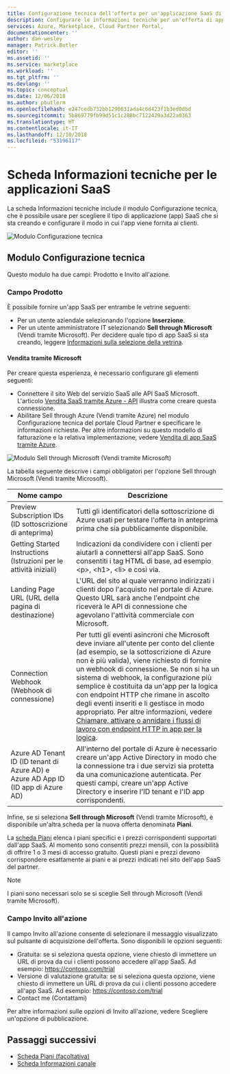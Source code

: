 ```yaml
---
title: Configurazione tecnica dell'offerta per un'applicazione SaaS di Azure | Microsoft Docs
description: Configurare le informazioni tecniche per un'offerta di applicazione SaaS in Azure Marketplace.
services: Azure, Marketplace, Cloud Partner Portal,
documentationcenter: ''
author: dan-wesley
manager: Patrick.Butler
editor: ''
ms.assetid: ''
ms.service: marketplace
ms.workload: ''
ms.tgt_pltfrm: ''
ms.devlang: ''
ms.topic: conceptual
ms.date: 12/06/2018
ms.author: pbutlerm
ms.openlocfilehash: e247cedb732bb1290631ada4c6d423f1b3ed0dbd
ms.sourcegitcommit: 5b869779fb99d51c1c288bc7122429a3d22a0363
ms.translationtype: HT
ms.contentlocale: it-IT
ms.lasthandoff: 12/10/2018
ms.locfileid: "53196117"
---
```

# <a name="saas-application-technical-info-tab"></a>Scheda Informazioni tecniche per le applicazioni SaaS

La scheda Informazioni tecniche include il modulo Configurazione tecnica, che è possibile usare per scegliere il tipo di applicazione (app) SaaS che si sta creando e configurare il modo in cui l'app viene fornita ai clienti.

![Modulo Configurazione tecnica](./media/saas-techinfo-techconfig.png)

## <a name="technical-configuration-form"></a>Modulo Configurazione tecnica

Questo modulo ha due campi: Prodotto e Invito all'azione.

### <a name="product-field"></a>Campo Prodotto

È possibile fornire un'app SaaS per entrambe le vetrine seguenti:
- Per un utente aziendale selezionando l'opzione **Inserzione**.
- Per un utente amministratore IT selezionando **Sell through Microsoft** (Vendi tramite Microsoft).
Per decidere quale tipo di app SaaS si sta creando, leggere [Informazioni sulla selezione della vetrina](https://docs.microsoft.com/azure/marketplace/determine-your-listing-type#understand-storefront-selection).

#### <a name="sell-through-microsoft"></a>Vendita tramite Microsoft
Per creare questa esperienza, è necessario configurare gli elementi seguenti:

- Connettere il sito Web del servizio SaaS alle API SaaS Microsoft. L'articolo [Vendita SaaS tramite Azure - API](https://docs.microsoft.com/azure/marketplace/cloud-partner-portal-orig/cloud-partner-portal-saas-subscription-apis) illustra come creare questa connessione.
- Abilitare Sell through Azure (Vendi tramite Azure) nel modulo Configurazione tecnica del portale Cloud Partner e specificare le informazioni richieste. Per altre informazioni su questo modello di fatturazione e la relativa implementazione, vedere [Vendita di app SaaS tramite Azure](https://docs.microsoft.com/azure/marketplace/cloud-partner-portal-orig/cloud-partner-portal-saas-offer-subscriptions#overview).

 ![Modulo Sell through Microsoft (Vendi tramite Microsoft)](./media/saas-techinfo-sellthrough-ms.png)

La tabella seguente descrive i campi obbligatori per l'opzione Sell through Microsoft (Vendi tramite Microsoft).

|  **Nome campo**   |  **Descrizione**  |
|  ---------------  |  ---------------  |
|    Preview Subscription IDs (ID sottoscrizione di anteprima)               |    Tutti gli identificatori della sottoscrizione di Azure usati per testare l'offerta in anteprima prima che sia pubblicamente disponibile.               |
|     Getting Started Instructions (Istruzioni per le attività iniziali)              |   Indicazioni da condividere con i clienti per aiutarli a connettersi all'app SaaS. Sono consentiti i tag HTML di base, ad esempio &lt;p&gt;, &lt;h1&gt;, &lt;li&gt; e così via.                |
|    Landing Page URL (URL della pagina di destinazione)  |   L'URL del sito al quale verranno indirizzati i clienti dopo l'acquisto nel portale di Azure. Questo URL sarà anche l'endpoint che riceverà le API di connessione che agevolano l'attività commerciale con Microsoft.                |
|  Connection Webhook (Webhook di connessione)    |  Per tutti gli eventi asincroni che Microsoft deve inviare all'utente per conto del cliente (ad esempio, se la sottoscrizione di Azure non è più valida), viene richiesto di fornire un webhook di connessione. Se non si ha un sistema di webhook, la configurazione più semplice è costituita da un'app per la logica con endpoint HTTP che rimane in ascolto degli eventi inseriti e li gestisce in modo appropriato. Per altre informazioni, vedere <a href="https://docs.microsoft.com/azure/logic-apps/logic-apps-http-endpoint">Chiamare, attivare o annidare i flussi di lavoro con endpoint HTTP in app per la logica</a>.                |
|  Azure AD Tenant ID (ID tenant di Azure AD) e Azure AD App ID (ID app di Azure AD)      |   All'interno del portale di Azure è necessario creare un'app Active Directory in modo che la connessione tra i due servizi sia protetta da una comunicazione autenticata. Per questi campi, creare un'app Active Directory e inserire l'ID tenant e l'ID app corrispondenti.               |


Infine, se si seleziona **Sell through Microsoft** (Vendi tramite Microsoft), è disponibile un'altra scheda per la nuova offerta denominata **Piani**. 

La [scheda Piani](./cpp-plans-tab.md) elenca i piani specifici e i prezzi corrispondenti supportati dall'app SaaS. Al momento sono consentiti prezzi mensili, con la possibilità di offrire 1 o 3 mesi di accesso gratuito. Questi piani e prezzi devono corrispondere esattamente ai piani e ai prezzi indicati nel sito dell'app SaaS del partner.

>[!NOTE] 
>I piani sono necessari solo se si sceglie Sell through Microsoft (Vendi tramite Microsoft).

### <a name="call-to-action-field"></a>Campo Invito all'azione

Il campo Invito all'azione consente di selezionare il messaggio visualizzato sul pulsante di acquisizione dell'offerta. Sono disponibili le opzioni seguenti:

- Gratuita: se si seleziona questa opzione, viene chiesto di immettere un URL di prova da cui i clienti possono accedere all'app SaaS. Ad esempio: https://contoso.com/trial
- Versione di valutazione gratuita: se si seleziona questa opzione, viene chiesto di immettere un URL di prova da cui i clienti possono accedere all'app SaaS. Ad esempio: https://contoso.com/trial
- Contact me (Contattami)

Per altre informazioni sulle opzioni di Invito all'azione, vedere Scegliere un'opzione di pubblicazione.

## <a name="next-steps"></a>Passaggi successivi

- [Scheda Piani (facoltativa)](./cpp-plans-tab.md)
- [Scheda Informazioni canale](./cpp-channel-info-tab.md)
